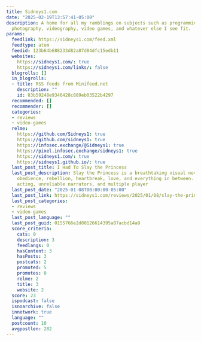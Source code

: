 ```yaml
---
title: Sidneys1.com
date: "2025-02-19T13:57:41-05:00"
description: A home for all my ramblings on subjects such as programming, cybersecurity,
  photography, videography, video games, and whatever else I see fit.
params:
  feedlink: https://sidneys1.com/feed.xml
  feedtype: atom
  feedid: 123b64b688233d82a87d84dfc15edb11
  websites:
    https://sidneys1.com/: true
    https://sidneys1.com/links/: false
  blogrolls: []
  in_blogrolls:
  - title: RSS feeds from Minifeed.net
    description: ""
    id: 83b59248e9346428c889eb03522b4297
  recommended: []
  recommender: []
  categories:
  - reviews
  - video-games
  relme:
    https://github.com/Sidneys1: true
    https://github.com/sidneys1: true
    https://infosec.exchange/@Sidneys1: true
    https://pixel.infosec.exchange/sidneys1: true
    https://sidneys1.com/: true
    https://sidneys1.github.io/: true
  last_post_title: I Had To Slay the Princess
  last_post_description: Slay the Princess is a breathtaking visual novel that explores
    obedience, rebellion, heartbreak, love, and everything in between. Emotional voice
    acting, unreliable narrators, and multiple player
  last_post_date: "2025-01-08T00:00:00-05:00"
  last_post_link: https://sidneys1.com/reviews/2025/01/08/slay-the-princess.html
  last_post_categories:
  - reviews
  - video-games
  last_post_language: ""
  last_post_guid: 0155766e2d80126614395a87acbd14a9
  score_criteria:
    cats: 0
    description: 3
    feedlangs: 0
    hasContent: 3
    hasPosts: 3
    postcats: 2
    promoted: 5
    promotes: 0
    relme: 2
    title: 3
    website: 2
  score: 23
  ispodcast: false
  isnoarchive: false
  innetwork: true
  language: ""
  postcount: 10
  avgpostlen: 282
---
```

